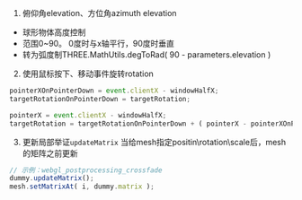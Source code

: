 1. 俯仰角elevation、方位角azimuth
elevation 
- 球形物体高度控制 
- 范围0~90。 0度时与x轴平行，90度时垂直
- 转为弧度制THREE.MathUtils.degToRad( 90 - parameters.elevation )

2. 使用鼠标按下、移动事件旋转rotation
```js
pointerXOnPointerDown = event.clientX - windowHalfX;
targetRotationOnPointerDown = targetRotation;

pointerX = event.clientX - windowHalfX;
targetRotation = targetRotationOnPointerDown + ( pointerX - pointerXOnPointerDown ) * 0.02;
```

3. 更新局部举证`updateMatrix`
当给mesh指定positin\rotation\scale后，mesh的矩阵之前更新
```js
// 示例：webgl_postprocessing_crossfade
dummy.updateMatrix();
mesh.setMatrixAt( i, dummy.matrix );
```
